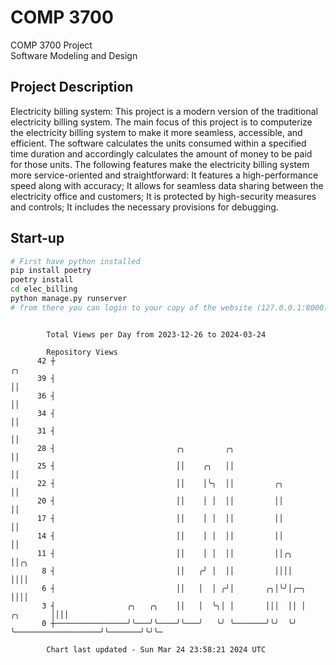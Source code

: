 # COMP 3700
COMP 3700 Project  
Software Modeling and Design
## Project Description
Electricity billing system: This project is a modern version of the traditional electricity billing system. The main focus of this project is to computerize the electricity billing system to make it more seamless, accessible, and efficient. The software calculates the units consumed within a specified time duration and accordingly calculates the amount of money to be paid for those units. The following features make the electricity billing system more service-oriented and straightforward: It features a high-performance speed along with accuracy; It allows for seamless data sharing between the electricity office and customers; It is protected by high-security measures and controls; It includes the necessary provisions for debugging.

## Start-up
```bash
# First have python installed
pip install poetry
poetry install
cd elec_billing
python manage.py runserver
# from there you can login to your copy of the website (127.0.0.1:8000), default creds are admin/admin
```

```

        Total Views per Day from 2023-12-26 to 2024-03-24

        Repository Views
      42 ┼                                                                                    ╭╮
      39 ┤                                                                                    ││
      36 ┤                                                                                    ││
      34 ┤                                                                                    ││
      31 ┤                                                                                    ││
      28 ┤                           ╭╮         ╭╮                                            ││
      25 ┤                           ││    ╭╮   ││                                            ││
      22 ┤                           ││    │╰╮  ││         ╭╮                                 ││
      20 ┤                           ││    │ │  ││         ││                                 ││
      17 ┤                           ││    │ │  ││         ││                                 ││
      14 ┤                           ││    │ │  ││         ││                                 ││
      11 ┤                           ││    │ │  ││         ││╭╮                               ││╭╮
       8 ┤                           ││   ╭╯ │  ││         ││││                               ││││
       6 ┤                           ││   │  │ ╭╯│       ╭╮│╰╯│╭─╮                            ││││
       3 ┤                ╭╮   ╭╮    ││   │  ╰╮│ │       │││  ││ │                   ╭╮       ││││
       0 ┼────────────────╯╰───╯╰────╯╰───╯   ╰╯ ╰───────╯╰╯  ╰╯ ╰───────────────────╯╰───────╯╰╯╰─

        Chart last updated - Sun Mar 24 23:58:21 2024 UTC
        
```

